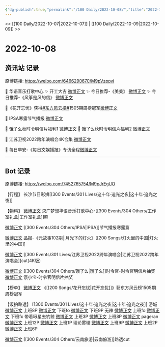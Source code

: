 ```yaml
---
{"dg-publish":true,"permalink":"/100 Daily/2022-10-08/","title":"2022-10-08","created":"2022-11-13T02:40:46.000+08:00","updated":"2023-04-11T14:46:33.000+08:00"}
---
```



<< [[100 Daily/2022-10-07\|2022-10-07]] | [[100 Daily/2022-10-09\|2022-10-09]] >>

# 2022-10-08

## 资讯站 记录

原博链接: https://weibo.com/6466290670/M9pVzppvi

💫 华语音乐打歌中心
✨ 开工大吉 [微博正文](https://m.weibo.cn/6466290670/4822249235022822)
✨ 今日推荐-《美美》 [微博正文](https://m.weibo.cn/6466290670/4822249008531021)
✨ 今日推荐-《风筝是风的信》 [微博正文](https://m.weibo.cn/6466290670/4822248664602821)

💫《花开忘忧》获得[#东方风云榜#](https://s.weibo.com/weibo?q=%23%E4%B8%9C%E6%96%B9%E9%A3%8E%E4%BA%91%E6%A6%9C%23)1505期周榜冠军[微博正文](https://m.weibo.cn/6466290670/4822424493231207)

💫 IPSA寒露节气播报 [微博正文](https://m.weibo.cn/6466290670/4822240337594052)

💫 饿了么秋时令明信片福利1 [微博正文](https://m.weibo.cn/6466290670/4822357472445685)
💫 饿了么秋时令明信片福利2 [微博正文](https://m.weibo.cn/6466290670/4822243064940324)

💫 江苏卫视2022跨年演唱会4K合集 [微博正文](https://m.weibo.cn/6466290670/4822425680479227)

💫 每日早安-《每日文娱播报》专访全程[微博正文](https://m.weibo.cn/6466290670/4822226207771568)

---
## Bot 记录

原博链接: https://weibo.com/7452765754/M9pJrEgUO

【行程】
长沙节目彩排[[300 Events/301 Lives/这十年·追光之夜\|这十年·追光之夜]]

【物料】
[微博正文](http://weibo.com/7186370005/M9kdKiXjb) 央广梦想华语音乐打歌中心-[[300 Events/304 Others/工作室礼盒\|工作室礼盒]]照

[微博正文](https://m.weibo.cn/1851789841/4822237243245511) [[300 Events/304 Others/IPSA\|IPSA]]节气播报寒露篇

[微博正文](http://weibo.com/1677991972/M7XJhA19c) 晶报-《元故事102期│月光下的灯火》[[200 Songs/灯火里的中国\|灯火里的中国]]

[微博正文](https://m.weibo.cn/6466290670/4822425680479227) [[300 Events/301 Lives/江苏卫视2022跨年演唱会\|江苏卫视2022跨年演唱会]]cut(4K版)

[微博正文](http://weibo.com/7756461320/M9kAOyazH) [[300 Events/304 Others/饿了么\|饿了么]]时令官-时令官明信片抽奖
[微博正文](http://weibo.com/2606197387/M9nzWCCi4) 饿小宝-时令官明信片抽奖

【榜单】
[微博正文](http://weibo.com/1738376280/M9oOLnc8w) 《[[200 Songs/花开忘忧\|花开忘忧]]》获东方风云榜1505期周榜冠军

【饭拍路透】
[[300 Events/301 Lives/这十年·追光之夜\|这十年·追光之夜]]
游城
[微博正文](http://weibo.com/1801743981/M9me9g6LQ) 上班8P
[微博正文](http://weibo.com/1801743981/M9n5Wvl8F) 下班fo
[微博正文](https://weibo.com/1801743981/M9n7LkMjU) 下班9P
无辣
[微博正文](http://weibo.com/7495641082/M9mg1r2s9) 上班fo
[微博正文](https://weibo.com/7495641082/M9n8P0cbf) 下班fo
带着啾星去钓鲸
[微博正文](http://weibo.com/3246571812/M9mcWupJl) 上班3P
[微博正文](http://weibo.com/3246571812/M9mn8jyoA) 上班8P
[微博正文](http://weibo.com/3246571812/M9mK10ePe)
pageran
[微博正文](http://weibo.com/7633014126/M9mozbLfS) 上班12P
[微博正文](https://weibo.com/7633014126/M9olZcpzv) 上班1P
理论雾理
[微博正文](http://weibo.com/7458115630/M9mzo04Ob) 上班9P
[微博正文](https://weibo.com/7458115630/M9mOWeJGl) 上班2P
[微博正文](https://weibo.com/7458115630/M9ncuuB9m) 上班6P

[微博正文](https://weibo.com/7495641082/M9lYwnaai) [[300 Events/304 Others/云南旅游\|云南旅游]]路透cut
